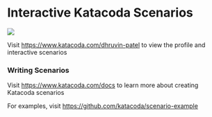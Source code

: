 # Interactive Katacoda Scenarios

[![](http://shields.katacoda.com/katacoda/dhruvin-patel/count.svg)](https://www.katacoda.com/dhruvin-patel "Get your profile on Katacoda.com")

Visit https://www.katacoda.com/dhruvin-patel to view the profile and interactive scenarios

### Writing Scenarios
Visit https://www.katacoda.com/docs to learn more about creating Katacoda scenarios

For examples, visit https://github.com/katacoda/scenario-example
